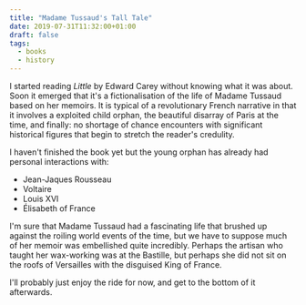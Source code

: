 ```yaml
---
title: "Madame Tussaud's Tall Tale"
date: 2019-07-31T11:32:00+01:00
draft: false
tags:
  - books
  - history
---
```


I started reading _Little_ by Edward Carey without knowing what it was about. Soon it emerged that it's a fictionalisation of the life of Madame Tussaud based on her memoirs. It is typical of a revolutionary French narrative in that it involves a exploited child orphan, the beautiful disarray of Paris at the time, and finally: no shortage of chance encounters with significant historical figures that begin to stretch the reader's credulity.

I haven't finished the book yet but the young orphan has already had personal interactions with:
- Jean-Jaques Rousseau
- Voltaire
- Louis XVI
- Élisabeth of France

I'm sure that Madame Tussaud had a fascinating life that brushed up against the roiling world events of the time, but we have to suppose much of her memoir was embellished quite incredibly. Perhaps the artisan who taught her wax-working was at the Bastille, but perhaps she did not sit on the roofs of Versailles with the disguised King of France.

I'll probably just enjoy the ride for now, and get to the bottom of it afterwards.
